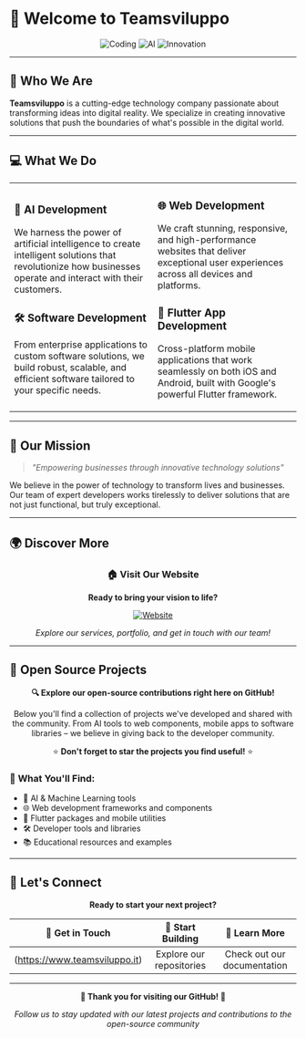 # 🚀 Welcome to **Teamsviluppo** 

<div align="center">
  
  ![Coding](https://img.shields.io/badge/Status-Building%20the%20Future-brightgreen?style=for-the-badge)
  ![AI](https://img.shields.io/badge/AI-Powered-blue?style=for-the-badge)
  ![Innovation](https://img.shields.io/badge/Innovation-Always-orange?style=for-the-badge)

</div>

---

## 🌟 **Who We Are**

**Teamsviluppo** is a cutting-edge technology company passionate about transforming ideas into digital reality. We specialize in creating innovative solutions that push the boundaries of what's possible in the digital world.

---

## 💻 **What We Do**

<table>
<tr>
<td width="50%">

### 🤖 **AI Development**
We harness the power of artificial intelligence to create intelligent solutions that revolutionize how businesses operate and interact with their customers.

### 🛠️ **Software Development**  
From enterprise applications to custom software solutions, we build robust, scalable, and efficient software tailored to your specific needs.

</td>
<td width="50%">

### 🌐 **Web Development**
We craft stunning, responsive, and high-performance websites that deliver exceptional user experiences across all devices and platforms.

### 📱 **Flutter App Development**
Cross-platform mobile applications that work seamlessly on both iOS and Android, built with Google's powerful Flutter framework.

</td>
</tr>
</table>

---

## 🎯 **Our Mission**

> *"Empowering businesses through innovative technology solutions"*

We believe in the power of technology to transform lives and businesses. Our team of expert developers works tirelessly to deliver solutions that are not just functional, but truly exceptional.

---

## 🌍 **Discover More**

<div align="center">

### 🏠 **Visit Our Website**
**Ready to bring your vision to life?**

[![Website](https://img.shields.io/badge/🌐%20Visit-www.teamsviluppo.it-4CAF50?style=for-the-badge&logo=web&logoColor=white)](https://www.teamsviluppo.it)

*Explore our services, portfolio, and get in touch with our team!*

</div>

---

## 📂 **Open Source Projects**

<div align="center">

**🔍 Explore our open-source contributions right here on GitHub!**

Below you'll find a collection of projects we've developed and shared with the community. From AI tools to web components, mobile apps to software libraries – we believe in giving back to the developer community.

⭐ **Don't forget to star the projects you find useful!** ⭐

</div>

### 🎁 **What You'll Find:**
- 🤖 AI & Machine Learning tools
- 🌐 Web development frameworks and components  
- 📱 Flutter packages and mobile utilities
- 🛠️ Developer tools and libraries
- 📚 Educational resources and examples

---

## 🤝 **Let's Connect**

<div align="center">

**Ready to start your next project?**

| 💬 Get in Touch | 🚀 Start Building | 📖 Learn More |
|:---:|:---:|:---:|
| (https://www.teamsviluppo.it) | Explore our repositories | Check out our documentation |

---

<div align="center">
  
**🌟 Thank you for visiting our GitHub! 🌟**

*Follow us to stay updated with our latest projects and contributions to the open-source community*

</div>
